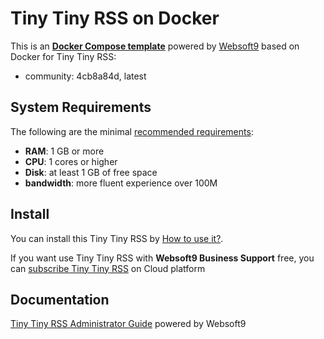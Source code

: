 # Tiny Tiny RSS on Docker  

This is an **[Docker Compose template](https://github.com/Websoft9/docker-library)** powered by [Websoft9](https://www.websoft9.com) based on Docker for Tiny Tiny RSS:


 - community:  4cb8a84d, latest


## System Requirements

The following are the minimal [recommended requirements](https://tt-rss.org/):

* **RAM**: 1 GB or more
* **CPU**: 1 cores or higher
* **Disk**: at least 1 GB of free space
* **bandwidth**: more fluent experience over 100M  

## Install

You can install this Tiny Tiny RSS by [How to use it?](https://github.com/Websoft9/docker-library#how-to-use-it).   

If you want use Tiny Tiny RSS with **Websoft9 Business Support** free, you can [subscribe Tiny Tiny RSS](https://www.websoft9.com/apps) on Cloud platform

## Documentation

[Tiny Tiny RSS Administrator Guide](https://support.websoft9.com/docs/ttrss) powered by Websoft9